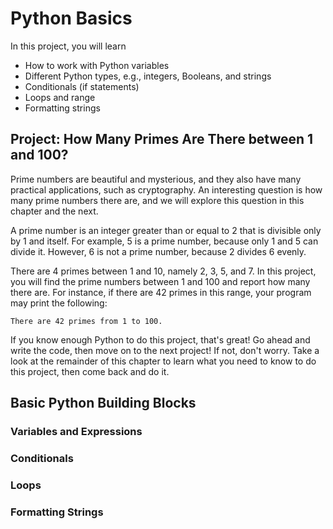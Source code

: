 # Python Basics

In this project, you will learn

* How to work with Python variables
* Different Python types, e.g., integers, Booleans, and strings
* Conditionals (if statements)
* Loops and range
* Formatting strings

## Project: How Many Primes Are There between 1 and 100?

Prime numbers are beautiful and mysterious, and they also have many practical applications, such as cryptography. An interesting question is how many prime numbers there are, and we will explore this question in this chapter and the next.

A prime number is an integer greater than or equal to 2 that is divisible only by 1 and itself. For example, 5 is a prime number, because only 1 and 5 can divide it. However, 6 is not a prime number, because 2 divides 6 evenly.

There are 4 primes between 1 and 10, namely 2, 3, 5, and 7. In this project, you will find the prime numbers between 1 and 100 and report how many there are. For instance, if there are 42 primes in this range, your program may print the following:

    There are 42 primes from 1 to 100.

If you know enough Python to do this project, that's great! Go ahead and  write the code, then move on to the next project! If not, don't worry. Take a look at the remainder of this chapter to learn what you need to know to do this project, then come back and do it.

## Basic Python Building Blocks

### Variables and Expressions

### Conditionals

### Loops

### Formatting Strings
